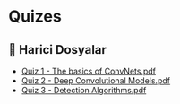 # Quizes


<!--Index-->

## 🔗 Harici Dosyalar

- [Quiz 1 - The basics of ConvNets.pdf](./Quiz%201%20-%20The%20basics%20of%20ConvNets.pdf)
- [Quiz 2 - Deep Convolutional Models.pdf](./Quiz%202%20-%20Deep%20Convolutional%20Models.pdf)
- [Quiz 3 - Detection Algorithms.pdf](./Quiz%203%20-%20Detection%20Algorithms.pdf)


<!--Index-->
